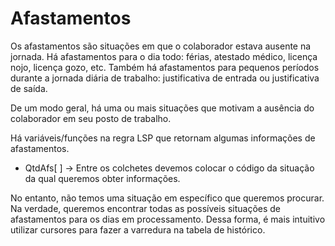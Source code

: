 # Afastamentos

Os afastamentos são situações em que o colaborador estava ausente na jornada. Há afastamentos para o dia todo: férias, atestado médico, licença nojo, licença gozo, etc. Também há afastamentos para pequenos períodos durante a jornada diária de trabalho: justificativa de entrada ou justificativa de saída.

De um modo geral, há uma ou mais situações que motivam a ausência do colaborador em seu posto de trabalho.

Há variáveis/funções na regra LSP que retornam algumas informações de afastamentos.
* QtdAfs[ ] -> Entre os colchetes devemos colocar o código da situação da qual queremos obter informações.

No entanto, não temos uma situação em específico que queremos procurar. Na verdade, queremos encontrar todas as possíveis situações de afastamentos para os dias em processamento. Dessa forma, é mais intuitivo utilizar cursores para fazer a varredura na tabela de histórico.
